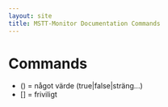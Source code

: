 ```yaml
---
layout: site
title: MSTT-Monitor Documentation Commands
---
```


# Commands
* () = något värde (true|false|sträng...)
* [] = friviligt
